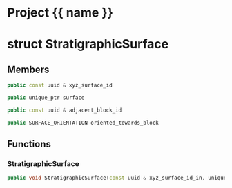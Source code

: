 <script setup>
import {useRoute} from 'vitepress'
const {path} = useRoute()
const tokens = path.split('/')
const words = tokens[2].split('-');
for (let i = 0; i < words.length; i++) {
    words[i] = words[i].charAt(0).toUpperCase() + words[i].slice(1);
    words[i] = words[i].replace('geode', 'Geode')
}
const name = words.join('-');
</script>
# Project {{ name }}

# struct StratigraphicSurface


## Members

```cpp
public const uuid & xyz_surface_id

```

```cpp
public unique_ptr surface

```

```cpp
public const uuid & adjacent_block_id

```

```cpp
public SURFACE_ORIENTATION oriented_towards_block

```



## Functions

### StratigraphicSurface

```cpp
public void StratigraphicSurface(const uuid & xyz_surface_id_in, unique_ptr strati_surface_in, const uuid & adjacent_block_id_in, SURFACE_ORIENTATION orientation)
```




